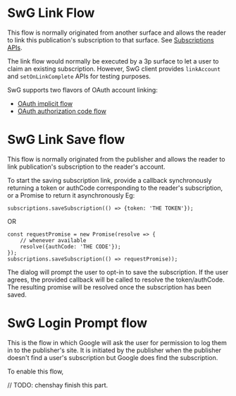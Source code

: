 <!---
Copyright 2018 The Subscribe with Google Authors. All Rights Reserved.

Licensed under the Apache License, Version 2.0 (the "License");
you may not use this file except in compliance with the License.
You may obtain a copy of the License at

     http://www.apache.org/licenses/LICENSE-2.0

Unless required by applicable law or agreed to in writing, software
distributed under the License is distributed on an "AS-IS" BASIS,
WITHOUT WARRANTIES OR CONDITIONS OF ANY KIND, either express or implied.
See the License for the specific language governing permissions and
limitations under the License.
-->

# SwG Link Flow

This flow is normally originated from another surface and allows the reader to link this publication's subscription to that surface. See [Subscriptions APIs](./core-apis.md).

The link flow would normally be executed by a 3p surface to let a user to claim an existing subscription. However, SwG client provides `linkAccount` and `setOnLinkComplete` APIs for testing purposes.

SwG supports two flavors of OAuth account linking:
 - [OAuth implicit flow](https://developers.google.com/actions/identity/oauth2-implicit-flow)
 - [OAuth authorization code flow](https://developers.google.com/actions/identity/oauth2-code-flow)

# SwG Link Save flow

This flow is normally originated from the publisher and allows the reader to link publication's subscription to the reader's account.

To start the saving subscription link, provide a callback synchronously returning a token or authCode corresponding to the reader's
subscription, or a Promise to return it asynchronously Eg:

```
subscriptions.saveSubscription(() => {token: 'THE TOKEN'});
```
OR

```
const requestPromise = new Promise(resolve => {
    // whenever available
    resolve({authCode: 'THE CODE'});
});
subscriptions.saveSubscription(() => requestPromise));
```

The dialog will prompt the user to opt-in to save the subscription. If the user agrees, the provided callback will be called to resolve the token/authCode. The resulting promise will be resolved once the subscription has been saved. 

# SwG Login Prompt flow

This is the flow in which Google will ask the user for permission to log them in to the publisher's site. It is initiated by the publisher when the publisher doesn't find a user's subscription but Google does find the subscription.

To enable this flow, 

// TODO: chenshay finish this part.
